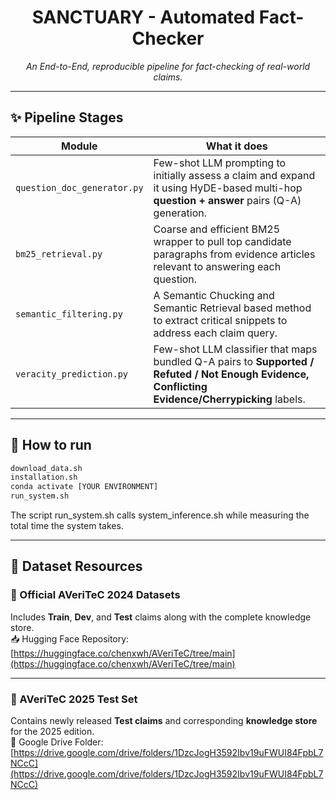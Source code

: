 <h1 align="center">SANCTUARY - Automated Fact-Checker</h1>

<p align="center">
  <em>An End-to-End, reproducible pipeline for fact-checking of real-world claims.</em>
</p>

---

## ✨ Pipeline Stages
| Module | What it does |
|--------|--------------|
| `question_doc_generator.py` | Few-shot LLM prompting to initially assess a claim and expand it using HyDE-based multi-hop **question + answer** pairs (Q-A) generation. |
| `bm25_retrieval.py`         | Coarse and efficient BM25 wrapper to pull top candidate paragraphs from evidence articles relevant to answering each question. |
| `semantic_filtering.py`     | A Semantic Chucking and Semantic Retrieval based method to extract critical snippets to address each claim query. |
| `veracity_prediction.py`    | Few-shot LLM classifier that maps bundled Q-A pairs to **Supported / Refuted / Not Enough Evidence, Conflicting Evidence/Cherrypicking** labels. |

---

## 🚀 How to run

```bash
download_data.sh
installation.sh
conda activate [YOUR ENVIRONMENT]
run_system.sh
```
The script run_system.sh calls system_inference.sh while measuring the total time the system takes.

---

## 📂 Dataset Resources

### 📘 Official AVeriTeC 2024 Datasets  
Includes **Train**, **Dev**, and **Test** claims along with the complete knowledge store.  
📥 Hugging Face Repository:  
[https://huggingface.co/chenxwh/AVeriTeC/tree/main](https://huggingface.co/chenxwh/AVeriTeC/tree/main)

---

### 🧪 AVeriTeC 2025 Test Set  
Contains newly released **Test claims** and corresponding **knowledge store** for the 2025 edition.  
📁 Google Drive Folder:  
[https://drive.google.com/drive/folders/1DzcJogH3592Ibv19uFWUI84FpbL7NCcC](https://drive.google.com/drive/folders/1DzcJogH3592Ibv19uFWUI84FpbL7NCcC)

